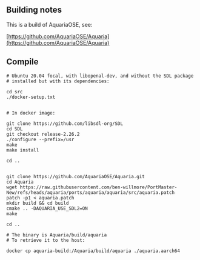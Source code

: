 ## Building notes

This is a build of AquariaOSE, see:

[https://github.com/AquariaOSE/Aquaria](https://github.com/AquariaOSE/Aquaria)


## Compile

```
# Ubuntu 20.04 focal, with libopenal-dev, and without the SDL package 
# installed but with its dependencies:

cd src
./docker-setup.txt


# In docker image:

git clone https://github.com/libsdl-org/SDL
cd SDL
git checkout release-2.26.2
./configure --prefix=/usr
make
make install

cd ..


git clone https://github.com/AquariaOSE/Aquaria.git
cd Aquaria
wget https://raw.githubusercontent.com/ben-willmore/PortMaster-New/refs/heads/aquaria/ports/aquaria/aquaria/src/aquaria.patch
patch -p1 < aquaria.patch
mkdir build && cd build
cmake .. -DAQUARIA_USE_SDL2=ON
make

cd ..

# The binary is Aquaria/build/aquaria
# To retrieve it to the host:

docker cp aquaria-build:/Aquaria/build/aquaria ./aquaria.aarch64
```
